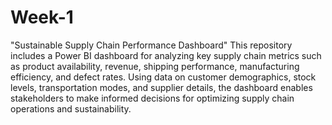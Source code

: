 # Week-1
"Sustainable Supply Chain Performance Dashboard"
This repository includes a Power BI dashboard for analyzing key supply chain metrics such as product availability, revenue, shipping performance, manufacturing efficiency, and defect rates. Using data on customer demographics, stock levels, transportation modes, and supplier details, the dashboard enables stakeholders to make informed decisions for optimizing supply chain operations and sustainability.
